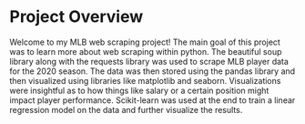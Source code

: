# Project Overview

Welcome to my MLB web scraping project! The main goal of this project was to learn more about web scraping within python. The beautiful soup library along with the requests library was used to scrape MLB player data for the 2020 season. The data was then stored using the pandas library and then visualized using libraries like matplotlib and seaborn. Visualizations were insightful as to how things like salary or a certain position might impact player performance. Scikit-learn was used at the end to train a linear regression model on the data and further visualize the results. 
